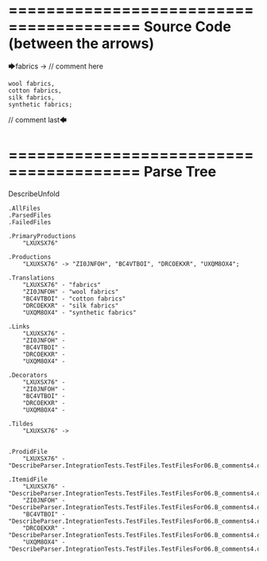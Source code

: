 ========================================
Source Code (between the arrows)
========================================

🡆fabrics -> // comment here

    wool fabrics,
    cotton fabrics,
    silk fabrics,
    synthetic fabrics;

// comment last🡄

========================================
Parse Tree
========================================
DescribeUnfold

    .AllFiles
    .ParsedFiles
    .FailedFiles

    .PrimaryProductions
        "LXUXSX76" 

    .Productions
        "LXUXSX76" -> "ZI0JNFOH", "BC4VTBOI", "DRCOEKXR", "UXQM8OX4";

    .Translations
        "LXUXSX76" - "fabrics"
        "ZI0JNFOH" - "wool fabrics"
        "BC4VTBOI" - "cotton fabrics"
        "DRCOEKXR" - "silk fabrics"
        "UXQM8OX4" - "synthetic fabrics"

    .Links
        "LXUXSX76" - 
        "ZI0JNFOH" - 
        "BC4VTBOI" - 
        "DRCOEKXR" - 
        "UXQM8OX4" - 

    .Decorators
        "LXUXSX76" - 
        "ZI0JNFOH" - 
        "BC4VTBOI" - 
        "DRCOEKXR" - 
        "UXQM8OX4" - 

    .Tildes
        "LXUXSX76" -> 


    .ProdidFile
        "LXUXSX76" - "DescribeParser.IntegrationTests.TestFiles.TestFilesFor06.B_comments4.ds"

    .ItemidFile
        "LXUXSX76" - "DescribeParser.IntegrationTests.TestFiles.TestFilesFor06.B_comments4.ds"
        "ZI0JNFOH" - "DescribeParser.IntegrationTests.TestFiles.TestFilesFor06.B_comments4.ds"
        "BC4VTBOI" - "DescribeParser.IntegrationTests.TestFiles.TestFilesFor06.B_comments4.ds"
        "DRCOEKXR" - "DescribeParser.IntegrationTests.TestFiles.TestFilesFor06.B_comments4.ds"
        "UXQM8OX4" - "DescribeParser.IntegrationTests.TestFiles.TestFilesFor06.B_comments4.ds"

